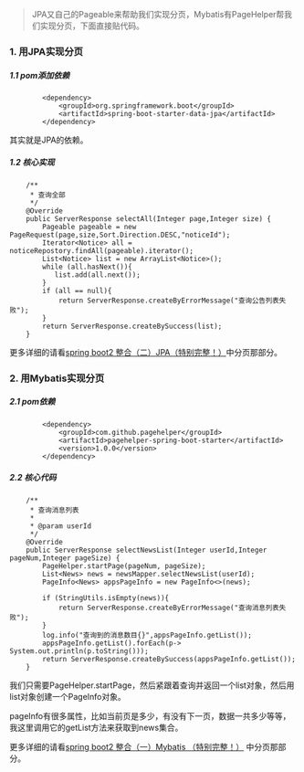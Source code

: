 >JPA又自己的Pageable来帮助我们实现分页，Mybatis有PageHelper帮我们实现分页，下面直接贴代码。


### 1. 用JPA实现分页

##### 1.1 pom添加依赖
```
        <dependency>
            <groupId>org.springframework.boot</groupId>
            <artifactId>spring-boot-starter-data-jpa</artifactId>
        </dependency>

```
其实就是JPA的依赖。
##### 1.2 核心实现
```
    /**
     * 查询全部
     */
    @Override
    public ServerResponse selectAll(Integer page,Integer size) {
        Pageable pageable = new PageRequest(page,size,Sort.Direction.DESC,"noticeId");
        Iterator<Notice> all = noticeRepostory.findAll(pageable).iterator();
        List<Notice> list = new ArrayList<Notice>();
        while (all.hasNext()){
           list.add(all.next());
        }
        if (all == null){
            return ServerResponse.createByErrorMessage("查询公告列表失败");
        }
        return ServerResponse.createBySuccess(list);
    }
```
更多详细的请看[spring boot2 整合（二）JPA（特别完整！）](https://www.jianshu.com/p/3b31270a44b1)中分页那部分。
### 2. 用Mybatis实现分页

##### 2.1 pom依赖
```
        <dependency>
            <groupId>com.github.pagehelper</groupId>
            <artifactId>pagehelper-spring-boot-starter</artifactId>
            <version>1.0.0</version>
        </dependency>

```

##### 2.2 核心代码
```
    /**
     * 查询消息列表
     *
     * @param userId
     */
    @Override
    public ServerResponse selectNewsList(Integer userId,Integer pageNum,Integer pageSize) {
        PageHelper.startPage(pageNum, pageSize);
        List<News> news = newsMapper.selectNewsList(userId);
        PageInfo<News> appsPageInfo = new PageInfo<>(news);

        if (StringUtils.isEmpty(news)){
            return ServerResponse.createByErrorMessage("查询消息列表失败");
        }
        log.info("查询到的消息数目{}",appsPageInfo.getList());
        appsPageInfo.getList().forEach(p-> System.out.println(p.toString()));
        return ServerResponse.createBySuccess(appsPageInfo.getList());
    }
```
我们只需要PageHelper.startPage，然后紧跟着查询并返回一个list对象，然后用list对象创建一个PageInfo对象。

pageInfo有很多属性，比如当前页是多少，有没有下一页，数据一共多少等等，我这里调用它的getList方法来获取到news集合。

更多详细的请看[spring boot2 整合（一）Mybatis （特别完整！）](https://www.jianshu.com/p/c15094bd1965)
中分页那部分。
